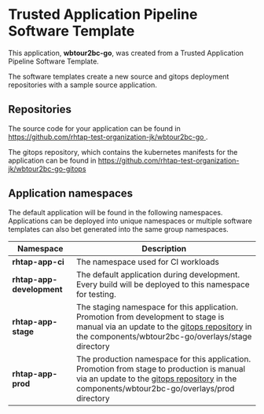 # Trusted Application Pipeline Software Template

This application, **wbtour2bc-go**, was created from a Trusted Application Pipeline Software Template.

The software templates create a new source and gitops deployment repositories with a sample source application. 

## Repositories

The source code for your application can be found in [https://github.com/rhtap-test-organization-jk/wbtour2bc-go ](https://github.com/rhtap-test-organization-jk/wbtour2bc-go ).
 
The gitops repository, which contains the kubernetes manifests for the application can be found in 
[https://github.com/rhtap-test-organization-jk/wbtour2bc-go-gitops ](https://github.com/rhtap-test-organization-jk/wbtour2bc-go-gitops ) 

## Application namespaces 

The default application will be found in the following namespaces. Applications can be deployed into unique namespaces or multiple software templates can also bet generated into the same group namespaces.  

|  Namespace   |  Description   |  
| -------- | -------- |
| **rhtap-app-ci** | The namespace used for CI workloads |
| **rhtap-app-development** | The default application during development. Every build will be deployed to this namespace for testing. |
| **rhtap-app-stage** | The staging namespace for this application. Promotion from development to stage is manual via an update to the [gitops repository](https://github.com/rhtap-test-organization-jk/wbtour2bc-go-gitops ) in the components/wbtour2bc-go/overlays/stage directory |
| **rhtap-app-prod** | The production namespace for this application. Promotion from stage to production is manual via an update to the [gitops repository](https://github.com/rhtap-test-organization-jk/wbtour2bc-go-gitops ) in the components/wbtour2bc-go/overlays/prod directory |